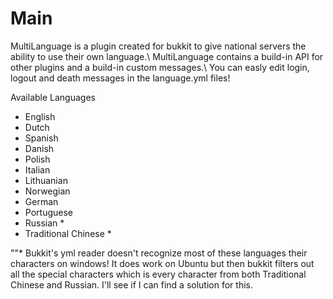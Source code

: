 Main
===========
MultiLanguage is a plugin created for bukkit to give national servers the ability to use their own language.\\
MultiLanguage contains a build-in API for other plugins and a build-in custom messages.\\
You can easly edit login, logout and death messages in the language.yml files!

Available Languages
* English
* Dutch
* Spanish
* Danish
* Polish
* Italian
* Lithuanian
* Norwegian
* German
* Portuguese
* Russian *
* Traditional Chinese *

""* Bukkit's yml reader doesn't recognize most of these languages their characters on windows! It does work on Ubuntu but then bukkit filters out all the special characters which is every character from both Traditional Chinese and Russian. I'll see if I can find a solution for this.